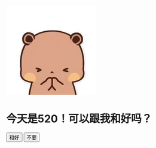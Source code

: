 <!DOCTYPE html>
<html lang="zh-CN">
<head>
    <meta charset="UTF-8">
    <meta name="viewport" content="width=device-width, initial-scale=1.0">
    <title>可以跟我和好吗？</title>
    <link rel="stylesheet" href="style.css">
</head>
<body>
<div class="container">
    <img id="mainImage" src="image/bubu拜托.png" alt="爱心">
    <h1 id="question">今天是520！可以跟我和好吗？</h1>
    <div class="buttons">
        <button id="yes">和好</button>
        <button id="no">不要</button>
    </div>
</div>

<script src="script.js"></script>
</body>
</html>

